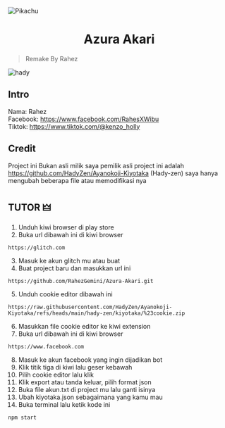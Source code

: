![Pikachu](https://shojib.sgp1.cdn.digitaloceanspaces.com/uploads/1739983324582_868ih2ts058.png)

<h1 align="center">Azura Akari</h1>

> Remake By Rahez <br>

![hady](https://skillicons.dev/icons?i=html,css,js,nodejs,bash&theme=dark) 

## Intro

Nama: Rahez <br>
Facebook: https://www.facebook.com/RahesXWibu <br>
Tiktok: https://www.tiktok.com/@kenzo_holly <br>

## Credit
Project ini Bukan asli milik saya pemilik asli project ini adalah https://github.com/HadyZen/Ayanokoji-Kiyotaka (Hady-zen) saya hanya mengubah beberapa file atau memodifikasi nya
## TUTOR 🜲

1. Unduh kiwi browser di play store <br>
2. Buka url dibawah ini di kiwi browser <br>
```hady
https://glitch.com
```
3. Masuk ke akun glitch mu atau buat <br>
4. Buat project baru dan masukkan url ini <br>
```hady
https://github.com/RahezGemini/Azura-Akari.git
```
5. Unduh cookie editor dibawah ini <br> 
```hady
https://raw.githubusercontent.com/HadyZen/Ayanokoji-Kiyotaka/refs/heads/main/hady-zen/kiyotaka/%23cookie.zip
```
6. Masukkan file cookie editor ke kiwi extension <br>
7. Buka url dibawah ini di kiwi browser <br>
```hady
https://www.facebook.com
``` 
8. Masuk ke akun facebook yang ingin dijadikan bot <br>
9. Klik titik tiga di kiwi lalu geser kebawah <br>
10. Pilih cookie editor lalu klik <br>
11. Klik export atau tanda keluar, pilih format json <br>
12. Buka file akun.txt di project mu lalu ganti isinya <br>
13. Ubah kiyotaka.json sebagaimana yang kamu mau <br>
14. Buka terminal lalu ketik kode ini <br> 
```hady
npm start
```
